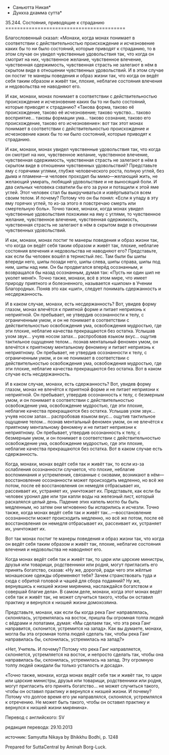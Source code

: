 * Саньютта Никая*
* Дуккха дхамма сутта*

35\.244\. Состояния, приводящие к страданию
\=\=\=\=\=\=\=\=\=\=\=\=\=\=\=\=\=\=\=\=\=\=\=\=\=\=\=\=\=\=\=\=\=\=\=\=\=\=\=\=\=

Благословенный сказал: «Монахи, когда монах понимает в соответствии с действительностью происхождение и исчезновение каких бы то ни было состояний, которые приводят к страданию, то в этом случае он увидел чувственные удовольствия так, что когда он смотрит на них, чувственное желание, чувственное влечение, чувственная одержимость, чувственная страсть не залегают в нём в скрытом виде в отношении чувственных удовольствий\. И в этом случае он постиг те манеры поведения и образ жизни так, что когда он ведёт себя таким образом и живёт так, плохие, неблагие состояния влечения и недовольства не наводняют его\.

И как, монахи, монах понимает в соответствии с действительностью происхождение и исчезновение каких бы то ни было состояний, которые приводят к страданию? «Такова форма, таково её происхождение, таково её исчезновение; таково чувство… таково восприятие… таковы формации ума… таково сознание, таково его происхождение, таково его исчезновение»: вот так этот монах понимает в соответствии с действительностью происхождение и исчезновение каких бы то ни было состояний, которые приводят к страданию\.

И как, монахи, монах увидел чувственные удовольствия так, что когда он смотрит на них, чувственное желание, чувственное влечение, чувственная одержимость, чувственная страсть не залегают в нём в скрытом виде в отношении чувственных удовольствий? Представьте яму с горячими углями, глубже человеческого роста, полную углей, без дыма и пламени—и человек проходил бы мимо—желающий жить, не желающий умирать, любящий удовольствие и не выносящий боли\. И два сильных человека схватили бы его за руки и потащили к этой яме углей\. Этот человек стал бы выкручиваться и извёртываться всем своим телом\. И почему? Потому что он бы понял: «Если я упаду в эту яму горячих углей, то из\-за этого я повстречаю смерть или смертельную боль»\. Точно также, монахи, когда монах увидел чувственные удовольствия похожими на яму с углями, то чувственное желание, чувственное влечение, чувственная одержимость, чувственная страсть не залегают в нём в скрытом виде в отношении чувственных удовольствий\.

И как, монахи, монах постиг те манеры поведения и образ жизни так, что когда он ведёт себя таким образом и живёт так, плохие, неблагие состояния влечения и недовольства не наводняют его? Представьте, как если бы человек вошёл в тернистый лес\. Там были бы шипы впереди него, шипы позади него, шипы слева, шипы справа, шипы под ним, шипы над ним\. Он бы продвигался вперёд осознанным, и возвращался бы назад осознанным, думая так: «Пусть ни один шип не уколет меня\!»\. Точно также, монахи, всё в этом мире, что имеет природу приятного и болезненного, называется «шипом» в Учении Благородных\. Поняв это как «шип», следует понимать сдержанность и несдержанность\.

И в каком случае, монахи, есть несдержанность? Вот, увидев форму глазом, монах влечётся к приятной форме и питает неприязнь к неприятной\. Он пребывает, не утвердив осознанности к телу, с ограниченным умом, и он не понимает в соответствии с действительностью освобождения ума, освобождения мудростью, где эти плохие, неблагие качества прекращаются без остатка\. Услышав ухом звук… учуяв носом запах… распробовав языком вкус… ощутив тактильное ощущение телом… познав ментальный феномен умом, он влечётся к приятному ментальному феномену и питает неприязнь к неприятному\. Он пребывает, не утвердив осознанности к телу, с ограниченным умом, и он не понимает в соответствии с действительностью освобождения ума, освобождения мудростью, где эти плохие, неблагие качества прекращаются без остатка\. Вот в каком случае есть несдержанность\.

И в каком случае, монахи, есть сдержанность? Вот, увидев форму глазом, монах не влечётся к приятной форме и не питает неприязни к неприятной\. Он пребывает, утвердив осознанность к телу, с безмерным умом, и он понимает в соответствии с действительностью освобождение ума, освобождение мудростью, где эти плохие, неблагие качества прекращаются без остатка\. Услышав ухом звук… учуяв носом запах… распробовав языком вкус… ощутив тактильное ощущение телом… познав ментальный феномен умом, он не влечётся к приятному ментальному феномену и не питает неприязни к неприятному\. Он пребывает, утвердив осознанность к телу, с безмерным умом, и он понимает в соответствии с действительностью освобождение ума, освобождение мудростью, где эти плохие, неблагие качества прекращаются без остатка\. Вот в каком случае есть сдержанность\.

Когда, монахи, монах ведёт себя так и живёт так, то если из\-за ослабления осознанности случается, что плохие, неблагие воспоминания и устремления, связанные с оковами, возникают в нём—восстановление осознанности может происходить медленно, но всё же потом, после её восстановления он немедля отбрасывает их, рассеивает их, устраняет их, уничтожает их\. Представьте, как если бы человек уронил две или три капли воды на железный лист, который раскалялся целый день\. Падение этих капель могло бы быть медленным, но затем они мгновенно бы испарились и исчезли\. Точно также, когда монах ведёт себя так и живёт так…—восстановление осознанности может происходить медленно, но всё же потом, после её восстановления он немедля отбрасывает их, рассеивает их, устраняет их, уничтожает их\.

Вот так монах постиг те манеры поведения и образ жизни так, что когда он ведёт себя таким образом и живёт так, плохие, неблагие состояния влечения и недовольства не наводняют его\.

Когда монах ведёт себя так и живёт так, то цари или царские министры, друзья или товарищи, родственники или родня, могут пригласить его принять богатство, сказав: «Ну же, дорогой, ради чего эти жёлтые монашеские одежды обременяют тебя? Зачем странствовать туда и сюда с обритой головой и чашей для сбора подаяний? Ну же, вернувшись к низшей жизни мирянина, наслаждайся богатством и совершай благие дела»\. В самом деле, монахи, когда этот монах ведёт себя так и живёт так, не может случиться такого, чтобы он оставил практику и вернулся к низшей жизни домохозяина\.

Представьте, монахи, как если бы когда река Ганг направлялась, склонялась, устремлялась на восток, пришла бы огромная толпа людей с вёдрами и лопатами, думая: «Мы сделаем так, что эта река Ганг направится, склонится, устремится на запад»\. Как вы думаете, монахи, могла бы эта огромная толпа людей сделать так, чтобы река Ганг направилась бы, склонилась, устремилась на запад?»

«Нет, Учитель\. И почему? Потому что река Ганг направляется, склоняется, устремляется на восток, и непросто сделать так, чтобы она направилась бы, склонилась, устремилась на запад\. Эту огромную толпу людей ожидали бы только усталость и досада»\.

«Точно также, монахи, когда монах ведёт себя так и живёт так, то цари или царские министры, друзья или товарищи, родственники или родня, могут пригласить его принять богатство… не может случиться такого, чтобы он оставил практику и вернулся к низшей жизни\. И почему? Потому что долгое время его ум направлялся, склонялся, устремлялся к отречению\. Не может быть такого, чтобы он оставил практику и вернулся к низшей жизни мирянина»\.

Перевод с английского: SV

редакция перевода: 29\.10\.2013

источник: Samyutta Nikaya by Bhikkhu Bodhi, p\. 1248

Prepared for SuttaCentral by Aminah Borg\-Luck\.